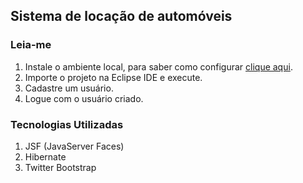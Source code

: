 Sistema de locação de automóveis
---

### Leia-me
1. Instale o ambiente local, para saber como configurar [clique aqui](https://github.com/gabrielfreire/java-cookbook-install).
4. Importe o projeto na Eclipse IDE e execute.
5. Cadastre um usuário.
6. Logue com o usuário criado.

### Tecnologias Utilizadas
1. JSF (JavaServer Faces)
2. Hibernate
3. Twitter Bootstrap 
    
